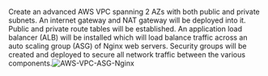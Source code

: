 Create an advanced AWS VPC spanning 2 AZs with both public and private subnets. An internet gateway and NAT gateway will be deployed into it. Public and private route tables will be established. An application load balancer (ALB) will be installed which will load balance traffic across an auto scaling group (ASG) of Nginx web servers. Security groups will be created and deployed to secure all network traffic between the various components.![AWS-VPC-ASG-Nginx](https://user-images.githubusercontent.com/7680114/183642592-0256c05f-3c97-4a1f-86d1-fff712c497e7.png)

